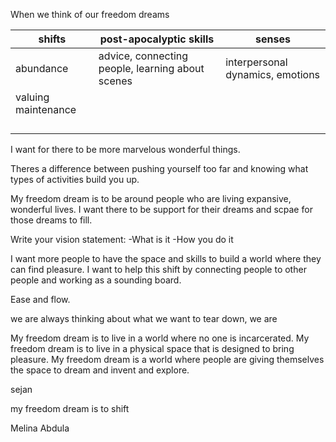 

When we think of our freedom dreams


|shifts| post-apocalyptic skills| senses| 
|---|---|---|
|abundance|advice, connecting people, learning about scenes|interpersonal dynamics, emotions| 
|valuing maintenance||
|||
|||
|||
|||

I want for there to be more marvelous wonderful things. 


Theres a difference between pushing yourself too far and knowing what types of activities build you up. 


My freedom dream is to be around people who are living expansive, wonderful lives. I want there to be support for their dreams and scpae for those dreams to fill. 


Write your vision statement: 
-What is it
-How you do it

I want more people to have the space and skills to build a world where they can find pleasure.  I want to help this shift by connecting people to other people and working as a sounding board.



Ease and flow. 

we are always thinking about what we want to tear down, we are


My freedom dream is to live in a world where no one is incarcerated. My freedom dream is to live in a physical space that is designed to bring pleasure. My freedom dream is a world where people are giving themselves the space to dream and invent and explore. 

sejan

my freedom dream is to shift 


Melina Abdula 